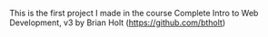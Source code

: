 This is the first project I made in the course Complete Intro to Web Development, v3 by Brian Holt (https://github.com/btholt)
